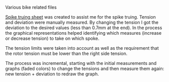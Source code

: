Various bike related files

[Spike truing sheet](https://github.com/cvoica/bike/blob/main/Spike_truing.xlsx ) was created to assist me for the spike truing. Tension and deviation were manually measured. By changing the tension I got the deviation to the desired values (less than 0.7mm at the end).
In the process the graphical representations helped identifying which measures (increase or decrease tension) to take on which spoke. 

The tension limits were taken into account as well as the requirement that the rotor tension must be lower than the right side tension.

The process was incremental, starting with the initial measurements and graphs (faded colors) to change the tensions and then measure them again: new tension + deviation to redraw the graph.
